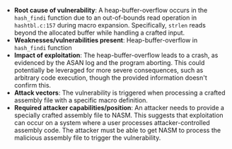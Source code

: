 - **Root cause of vulnerability**: A heap-buffer-overflow occurs in the `hash_findi` function due to an out-of-bounds read operation in `hashtbl.c:157` during macro expansion. Specifically, `strlen` reads beyond the allocated buffer while handling a crafted input.
- **Weaknesses/vulnerabilities present**: Heap-buffer-overflow in `hash_findi` function
- **Impact of exploitation**: The heap-buffer-overflow leads to a crash, as evidenced by the ASAN log and the program aborting. This could potentially be leveraged for more severe consequences, such as arbitrary code execution, though the provided information doesn't confirm this.
- **Attack vectors**: The vulnerability is triggered when processing a crafted assembly file with a specific macro definition.
- **Required attacker capabilities/position**: An attacker needs to provide a specially crafted assembly file to NASM. This suggests that exploitation can occur on a system where a user processes attacker-controlled assembly code. The attacker must be able to get NASM to process the malicious assembly file to trigger the vulnerability.